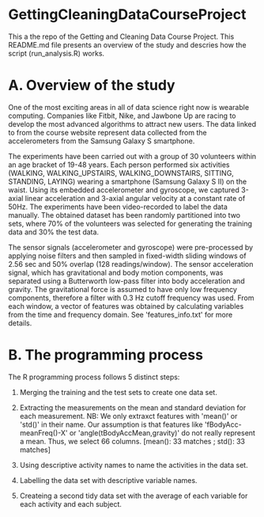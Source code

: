 GettingCleaningDataCourseProject
================================

This a the repo of the Getting and Cleaning Data Course Project.
This README.md file presents an overview of the study and descries how the script (run_analysis.R) works.

# A. Overview of the study
  One of the most exciting areas in all of data science right now is wearable computing.
Companies like Fitbit, Nike, and Jawbone Up are racing to develop the most advanced algorithms to attract new users.
The data linked to from the course website represent data collected from the accelerometers from the Samsung Galaxy S smartphone.

  The experiments have been carried out with a group of 30 volunteers within an age bracket of 19-48 years.
Each person performed six activities (WALKING, WALKING_UPSTAIRS, WALKING_DOWNSTAIRS, SITTING, STANDING, LAYING) wearing a smartphone (Samsung Galaxy S II) on the waist.
Using its embedded accelerometer and gyroscope, we captured 3-axial linear acceleration and 3-axial angular velocity at a constant rate of 50Hz.
The experiments have been video-recorded to label the data manually.
The obtained dataset has been randomly partitioned into two sets, where 70% of the volunteers was selected for generating the training data and 30% the test data. 

  The sensor signals (accelerometer and gyroscope) were pre-processed by applying noise filters and then sampled in fixed-width sliding windows of 2.56 sec and 50% overlap (128 readings/window). The sensor acceleration signal, which has gravitational and body motion components, was separated using a Butterworth low-pass filter into body acceleration and gravity. The gravitational force is assumed to have only low frequency components, therefore a filter with 0.3 Hz cutoff frequency was used. From each window, a vector of features was obtained by calculating variables from the time and frequency domain. See 'features_info.txt' for more details. 


# B. The programming process

  The R programming process follows 5 distinct steps:

1. Merging the training and the test sets to create one data set.

2. Extracting the measurements on the mean and standard deviation for each measurement.
NB: We only extraxct features with 'mean()' or 'std()' in their name.
Our assumption is that features like 'fBodyAcc-meanFreq()-X' or 'angle(tBodyAccMean,gravity)' do not really represent a mean.
Thus, we select 66 columns. [mean(): 33 matches ; std(): 33 matches]

3. Using descriptive activity names to name the activities in the data set.

4. Labelling the data set with descriptive variable names.

5. Createing a second tidy data set with the average of each variable for each activity and each subject.

